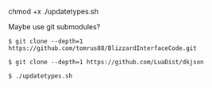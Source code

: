 chmod +x ./updatetypes.sh

Maybe use git submodules?

```
$ git clone --depth=1 https://github.com/tomrus88/BlizzardInterfaceCode.git

$ git clone --depth=1 https://github.com/LuaDist/dkjson

$ ./updatetypes.sh
```

